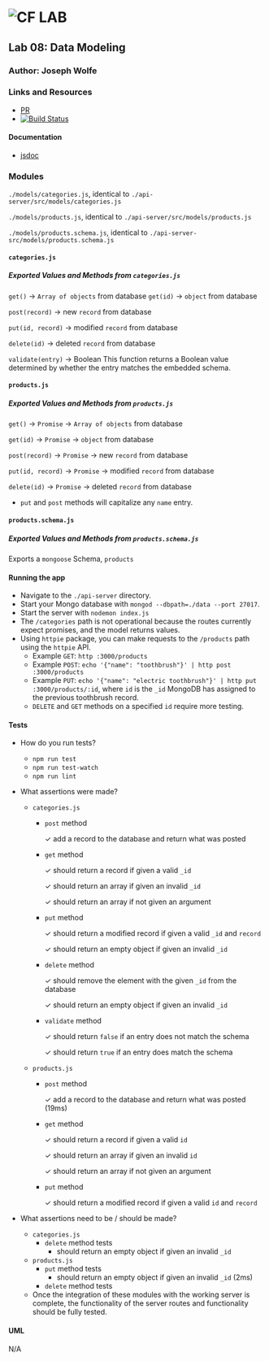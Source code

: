 ![CF](http://i.imgur.com/7v5ASc8.png) LAB
=================================================

## Lab 08: Data Modeling

### Author: Joseph Wolfe

### Links and Resources
* [PR](https://github.com/charmedsatyr-401-advanced-javascript/lab-08/pull/1)
* [![Build Status](https://travis-ci.org/charmedsatyr-401-advanced-javascript/lab-08.svg?branch=submission)](https://travis-ci.org/charmedsatyr-401-advanced-javascript/lab-08)

#### Documentation
* [jsdoc](./docs/index.html)

### Modules
`./models/categories.js`, identical to `./api-server/src/models/categories.js`

`./models/products.js`, identical to `./api-server/src/models/products.js`

`./models/products.schema.js`, identical to `./api-server-src/models/products.schema.js`

#### `categories.js`
##### Exported Values and Methods from `categories.js`
`get()` -> `Array of objects` from database
`get(id)` -> `object` from database

`post(record)` -> new `record` from database

`put(id, record)` -> modified `record` from database

`delete(id)` -> deleted `record` from database

`validate(entry)` -> Boolean
This function returns a Boolean value determined by whether the entry matches the embedded schema.

#### `products.js`
##### Exported Values and Methods from `products.js`
`get()` -> `Promise` -> `Array of objects` from database

`get(id)` -> `Promise` -> `object` from database

`post(record)` -> `Promise` -> new `record` from database

`put(id, record)` -> `Promise` -> modified `record` from database

`delete(id)` -> `Promise` -> deleted `record` from database

* `put` and `post` methods will capitalize any `name` entry.

#### `products.schema.js`
##### Exported Values and Methods from `products.schema.js`
Exports a `mongoose` Schema, `products`

#### Running the app
* Navigate to the `./api-server` directory.
* Start your Mongo database with `mongod --dbpath=./data --port 27017`.
* Start the server with `nodemon index.js`
* The `/categories` path is not operational because the routes currently expect promises, and the model returns values.
* Using `httpie` package, you can make requests to the `/products` path using the `httpie` API.
   * Example `GET`: `http :3000/products`
   * Example `POST`: `echo '{"name": "toothbrush"}' | http post :3000/products`
   * Example `PUT`: `echo '{"name": "electric toothbrush"}' | http put :3000/products/:id`, where `id` is the `_id` MongoDB has assigned to the previous toothbrush record.
   * `DELETE` and `GET` methods on a specified `id` require more testing.


#### Tests
* How do you run tests?
  * `npm run test`
  * `npm run test-watch`
  * `npm run lint`

* What assertions were made?
  * `categories.js`
    *  `post` method
    
       ✓ add a record to the database and return what was posted
    * `get` method

      ✓ should return a record if given a valid `_id`

      ✓ should return an array if given an invalid `_id`

      ✓ should return an array if not given an argument
    * `put` method

      ✓ should return a modified record if given a valid `_id` and `record`

      ✓ should return an empty object if given an invalid `_id`
    * `delete` method

      ✓ should remove the element with the given `_id` from the database

      ✓ should return an empty object if given an invalid `_id`


    * `validate` method

      ✓ should return `false` if an entry does not match the schema

      ✓ should return `true` if an entry does match the schema



  
  * `products.js`
    * `post` method

      ✓ add a record to the database and return what was posted (19ms)
    * `get` method

      ✓ should return a record if given a valid `id`

      ✓ should return an array if given an invalid `id`

      ✓ should return an array if not given an argument
    * `put` method

      ✓ should return a modified record if given a valid `id` and `record`




* What assertions need to be / should be made?
  * `categories.js`
    * `delete` method tests
      * should return an empty object if given an invalid `_id`
  * `products.js`
    * `put` method tests
      * should return an empty object if given an invalid `_id` (2ms)
    * `delete` method tests
  * Once the integration of these modules with the working server is complete, the functionality of the server routes and functionality should be fully tested.


#### UML
N/A
